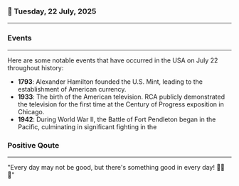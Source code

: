 ### 📅 Tuesday, 22 July, 2025
------
### Events
------
Here are some notable events that have occurred in the USA on July 22 throughout history:

- **1793**: Alexander Hamilton founded the U.S. Mint, leading to the establishment of American currency.
- **1933**: The birth of the American television. RCA publicly demonstrated the television for the first time at the Century of Progress exposition in Chicago.
- **1942**: During World War II, the Battle of Fort Pendleton began in the Pacific, culminating in significant fighting in the
### Positive Qoute
------
"Every day may not be good, but there's something good in every day! 🌟😊✨"
